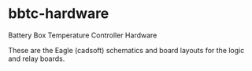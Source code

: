 # bbtc-hardware
Battery Box Temperature Controller Hardware

These are the Eagle (cadsoft) schematics and board layouts for the logic and relay boards.
